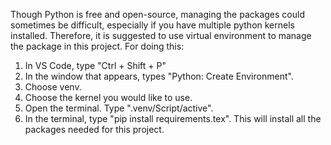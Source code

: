Though Python is free and open-source, managing the packages could sometimes be difficult, especially if you have multiple python kernels installed. Therefore, it is suggested to use virtual environment to manage the package in this project. For doing this:

1. In VS Code, type "Ctrl + Shift + P"
2. In the window that appears, types "Python: Create Environment".
3. Choose venv.
4. Choose the kernel you would like to use.
5. Open the terminal. Type ".venv/Script/active".
6. In the terminal, type "pip install requirements.tex". This will install all the packages needed for this project.